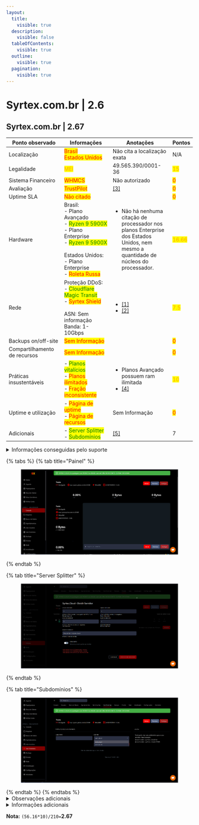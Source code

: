 ```yaml
---
layout:
  title:
    visible: true
  description:
    visible: false
  tableOfContents:
    visible: true
  outline:
    visible: true
  pagination:
    visible: true
---
```


# Syrtex.com.br | 2.6

## Syrtex.com.br | 2.67

<table><thead><tr><th width="192">Ponto observado</th><th width="240">Informações</th><th width="218">Anotações</th><th>Pontos</th></tr></thead><tbody><tr><td>Localização</td><td><mark style="color:red;">Brasil</mark><br><mark style="color:red;">Estados Unidos</mark></td><td>Não cita a localização exata</td><td>N/A</td></tr><tr><td>Legalidade</td><td><mark style="color:orange;">MEI</mark></td><td>49.565.390/0001-36</td><td><mark style="color:orange;">15</mark></td></tr><tr><td>Sistema Financeiro</td><td><mark style="color:red;">WHMCS</mark></td><td>Não autorizado</td><td><mark style="color:red;">0</mark></td></tr><tr><td>Avaliação</td><td><mark style="color:red;">TrustPilot</mark></td><td><a href="syrtex.com.br.md#id-3">[3]</a></td><td><mark style="color:red;">0</mark></td></tr><tr><td>Uptime SLA</td><td><mark style="color:red;">Não citado</mark></td><td></td><td><mark style="color:red;">0</mark></td></tr><tr><td>Hardware</td><td>Brasil:<br>- Plano Avançado<br>- <mark style="color:green;">Ryzen 9 5900X</mark><br>- Plano Enterprise<br>- <mark style="color:green;">Ryzen 9 5900X</mark><br><br>Estados Unidos:<br>- Plano Enterprise<br>- <mark style="color:red;">Roleta Russa</mark></td><td><ul><li>Não há nenhuma citação de processador nos planos Enterprise dos Estados Unidos, nem mesmo a quantidade de núcleos do processador.</li></ul></td><td><mark style="color:orange;">16.66</mark></td></tr><tr><td>Rede</td><td>Proteção DDoS:<br>- <mark style="color:green;">Cloudflare Magic Transit</mark><br>- <mark style="color:red;">Syrtex Shield</mark><br><br>ASN: Sem informação<br>Banda: 1-10Gbps</td><td><ul><li><a href="syrtex.com.br.md#id-1">[1]</a></li><li><a href="syrtex.com.br.md#id-2">[2]</a></li></ul></td><td><mark style="color:orange;">7.5</mark></td></tr><tr><td>Backups on/off-site</td><td><mark style="color:red;">Sem Informação</mark></td><td></td><td><mark style="color:red;">0</mark></td></tr><tr><td>Compartilhamento de recursos</td><td><mark style="color:red;">Sem Informação</mark></td><td></td><td><mark style="color:red;">0</mark></td></tr><tr><td>Práticas insustentáveis</td><td>- <mark style="color:green;">Planos vitalícios</mark><br>- <mark style="color:red;">Planos ilimitados</mark><br>- <mark style="color:red;">Fração inconsistente</mark></td><td><ul><li>Planos Avançado possuem ram ilimitada</li><li><a href="syrtex.com.br.md#id-4">[4]</a></li></ul></td><td><mark style="color:orange;">10</mark></td></tr><tr><td>Uptime e utilização</td><td>- <mark style="color:red;">Página de uptime</mark><br>- <mark style="color:red;">Página de recursos</mark></td><td>Sem Informação</td><td><mark style="color:red;">0</mark></td></tr><tr><td>Adicionais</td><td>- <mark style="color:green;">Server Splitter</mark><br>- <mark style="color:green;">Subdomínios</mark></td><td><a href="syrtex.com.br.md#id-5">[5]</a></td><td>7</td></tr></tbody></table>

<details>

<summary>Informações conseguidas pelo suporte</summary>

Caso alguma informação apenas foi possível adquirir por meio do suporte

</details>

{% tabs %}
{% tab title="Painel" %}
<figure><img src="../../../.gitbook/assets/image (26).png" alt=""><figcaption></figcaption></figure>
{% endtab %}

{% tab title="Server Splitter" %}
<figure><img src="../../../.gitbook/assets/image (27).png" alt=""><figcaption></figcaption></figure>
{% endtab %}

{% tab title="Subdomínios" %}
<figure><img src="../../../.gitbook/assets/image (28).png" alt=""><figcaption></figcaption></figure>
{% endtab %}
{% endtabs %}

<details>

<summary>Observações adicionais</summary>

## \[1]

Cita a Cloudflare Magic Transit em sua proteção DDoS, aparenta estar presente em todas as localizações\
Entretanto, também cita o Syrtex Shield, no qual se baseia no Magic Transit.

<img src="../../../.gitbook/assets/image (39).png" alt="" data-size="original">

## \[2]&#x20;

Plano Enterprise Brasileiro possui 10Gbps de rede, enquanto o dos Estados Unidos possui 1Gbps, planos avançados não cita velocidade de rede.

## \[3]

Contém uma imagem do TrustPilot, relatando 5 estrelas, sem redirecionamento ou o uso do widget real.

## \[4]

Não é possível avaliar fração inconsistente nos Planos Enterprise dos Estados Unidos e nos planos Avançados do Brasil pela falta de informação.\
Existe fração inconsistente nos Planos Enterprise do Brasil

<img src="../../../.gitbook/assets/image (41).png" alt="" data-size="original"><img src="../../../.gitbook/assets/image (42).png" alt="" data-size="original">

Segue a print acima, dos planos de 6GB e 12GB de ram.

O plano de 6GB de ram deveria estar recebendo 4vCPU e 75GB de SSD, ou o plano de 12GB de ram estar recebendo 10vCPU e 80GB de SSD.

Essa fração inconsistente ocorrem com todos os planos em qualquer comparação.

## \[5]

Último dia que as informações sobre os adicionais foram atualizadas: 26/01/2024

</details>

<details>

<summary>Informações adicionais</summary>

Link do website no wayback machine: [https://web.archive.org/web/20240405233113/https://syrtex.com.br/](https://web.archive.org/web/20240405233113/https://syrtex.com.br/)

</details>

**Nota:** `(56.16*10)/210=`**2.67**
